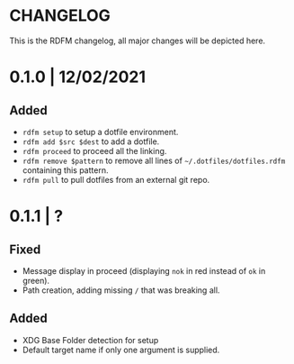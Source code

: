 # CHANGELOG

This is the RDFM changelog, all major changes will be depicted here.

# 0.1.0 | 12/02/2021

## Added

- `rdfm setup` to setup a dotfile environment.
- `rdfm add $src $dest` to add a dotfile.
- `rdfm proceed` to proceed all the linking.
- `rdfm remove $pattern` to remove all lines of `~/.dotfiles/dotfiles.rdfm` containing this pattern.
- `rdfm pull` to pull dotfiles from an external git repo.

# 0.1.1 | ?

## Fixed

- Message display in proceed (displaying `nok` in red instead of `ok` in green).
- Path creation, adding missing `/` that was breaking all.

## Added

- XDG Base Folder detection for setup
- Default target name if only one argument is supplied.
